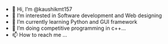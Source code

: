 - 👋 Hi, I’m @kaushikmt157
- 👀 I’m interested in Software development and Web designing
- 🌱 I’m currently learning Python and GUI framework
- 💞️ I’m doing competitive programming in c++...
- 📫 How to reach me ...

<!---
kaushikmt157/kaushikmt157 is a ✨ special ✨ repository because its `README.md` (this file) appears on your GitHub profile.
You can click the Preview link to take a look at your changes.
--->

